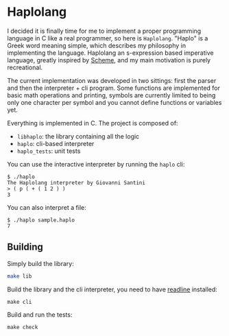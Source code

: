 # Haplolang

I decided it is finally time for me to implement a proper programming
language in C like a real programmer, so here is `Haplolang`. "Haplo"
is a Greek word meaning simple, which describes my philosophy in
implementing the language. Haplolang an s-expression based imperative
language, greatly inspired by [Scheme](https://www.scheme.org/), and
my main motivation is purely recreational.

The current implementation was developed in two sittings: first the
parser and then the interpreter + cli program. Some functions are
implemented for basic math operations and printing, symbols are
currently limited to being only one character per symbol and you
cannot define functions or variables yet.

Everything is implemented in C. The project is composed of:

- `libhaplo`: the library containing all the logic
- `haplo`: cli-based interpreter
- `haplo_tests`: unit tests

You can use the interactive interpreter by running the `haplo` cli:

```
$ ./haplo
The Haplolang interpreter by Giovanni Santini
> ( p ( + ( 1 2 ) )
3 
```

You can also interpret a file:

```
$ ./haplo sample.haplo 
7
```

## Building

Simply build the library:

```bash
make lib
```

Build the library and the cli interpreter, you need to have
[readline](https://savannah.gnu.org/git/?group=readline) installed:

```
make cli
```

Build and run the tests:

```
make check
```
